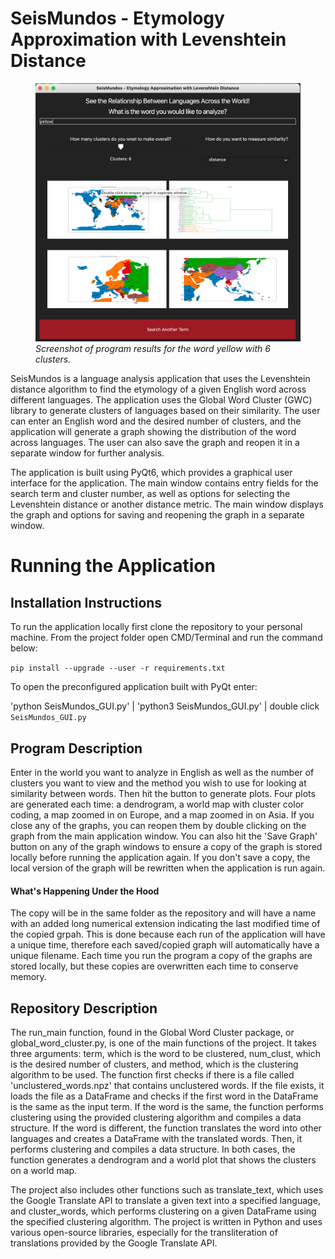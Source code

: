 # SeisMundos - Etymology Approximation with Levenshtein Distance
<figure>
  <img src="/example/seismundos_example.png">
  <figcaption><em>Screenshot of program results for the word yellow with 6 clusters.</em></figcaption>
</figure>

SeisMundos is a language analysis application that uses the Levenshtein distance algorithm to find the etymology of a given English word across different languages. The application uses the Global Word Cluster (GWC) library to generate clusters of languages based on their similarity. The user can enter an English word and the desired number of clusters, and the application will generate a graph showing the distribution of the word across languages. The user can also save the graph and reopen it in a separate window for further analysis.

The application is built using PyQt6, which provides a graphical user interface for the application. The main window contains entry fields for the search term and cluster number, as well as options for selecting the Levenshtein distance or another distance metric. The main window displays the graph and options for saving and reopening the graph in a separate window.

# Running the Application

## Installation Instructions

To run the application locally first clone the repository to your personal machine. From the project folder open CMD/Terminal and run the command below:

`pip install --upgrade --user -r requirements.txt`

To open the preconfigured application built with PyQt enter:

'python SeisMundos_GUI.py' | 'python3 SeisMundos_GUI.py' | double click `SeisMundos_GUI.py`

## Program Description

Enter in the world you want to analyze in English as well as the number of clusters you want to view and the method you wish to use for looking at similarity between words. Then hit the button to generate plots. Four plots are generated each time: a dendrogram, a world map with cluster color coding, a map zoomed in on Europe, and a map zoomed in on Asia. If you close any of the graphs, you can reopen them by double clicking on the graph from the main application window. You can also hit the 'Save Graph' button on any of the graph windows to ensure a copy of the graph is stored locally before running the application again. If you don't save a copy, the local version of the graph will be rewritten when the application is run again. 

#### What's Happening Under the Hood

The copy will be in the same folder as the repository and will have a name with an added long numerical extension indicating the last modified time of the copied grpah. This is done because each run of the application will have a unique time, therefore each saved/copied graph will automatically have a unique filename. Each time you run the program a copy of the graphs are stored locally, but these copies are overwritten each time to conserve memory.

## Repository Description

The run_main function, found in the Global Word Cluster package, or global_word_cluster.py, is one of the main functions of the project. It takes three arguments: term, which is the word to be clustered, num_clust, which is the desired number of clusters, and method, which is the clustering algorithm to be used. The function first checks if there is a file called 'unclustered_words.npz' that contains unclustered words. If the file exists, it loads the file as a DataFrame and checks if the first word in the DataFrame is the same as the input term. If the word is the same, the function performs clustering using the provided clustering algorithm and compiles a data structure. If the word is different, the function translates the word into other languages and creates a DataFrame with the translated words. Then, it performs clustering and compiles a data structure. In both cases, the function generates a dendrogram and a world plot that shows the clusters on a world map.

The project also includes other functions such as translate_text, which uses the Google Translate API to translate a given text into a specified language, and cluster_words, which performs clustering on a given DataFrame using the specified clustering algorithm. The project is written in Python and uses various open-source libraries, especially for the transliteration of translations provided by the Google Translate API.

